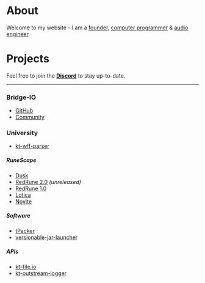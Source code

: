 # About

Welcome to my website - I am a [founder](#bridge-io), [computer programmer](https://github.com/tyluur) & [audio engineer](https://twitter.com/teamvoidinc).

# Projects

Feel free to join the **[Discord](https://discord.gg/3TP9yWnDnt)** to stay up-to-date.

---

### Bridge-IO

* [GitHub](https://github.com/company/bridge-io)
* [Community](https://discord.gg/3TP9yWnDnt)

### University

* [kt-wff-parser](https://github.com/Tyluur/kt-wff-parser)

##### RuneScape

* [Dusk](https://github.com/dusk-rs)
* [RedRune 2.0](https://github.com/Tyluur/RedRune-667) _(unreleased)_
* [RedRune 1.0](https://github.com/Tyluur/RedRune)
* [Lotica](https://github.com/Tyluur/Lotica)
* [Novite](https://github.com/Tyluur/Novite)

##### Software

* [tPacker](https://github.com/Tyluur/tPacker)
* [versionable-jar-launcher](https://github.com/bridge-io/versionable-jar-launcher)

##### APIs

* [kt-file.io](https://github.com/Tyluur/kt-file.io)
* [kt-outstream-logger](https://github.com/Tyluur/kt-outstream-logger)
